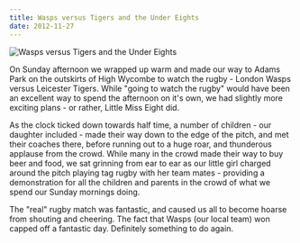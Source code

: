 ```yaml
---
title: Wasps versus Tigers and the Under Eights
date: 2012-11-27
---
```


![Wasps versus Tigers and the Under Eights](https://source.unsplash.com/y7GlIdTUOvo/1600x900)

On Sunday afternoon we wrapped up warm and made our way to Adams Park on the outskirts of High Wycombe to watch the rugby - London Wasps versus Leicester Tigers. While "going to watch the rugby" would have been an excellent way to spend the afternoon on it's own, we had slightly more exciting plans - or rather, Little Miss Eight did.

As the clock ticked down towards half time, a number of children - our daughter included - made their way down to the edge of the pitch, and met their coaches there, before running out to a huge roar, and thunderous applause from the crowd. While many in the crowd made their way to buy beer and food, we sat grinning from ear to ear as our little girl charged around the pitch playing tag rugby with her team mates - providing a demonstration for all the children and parents in the crowd of what we spend our Sunday mornings doing.

The "real" rugby match was fantastic, and caused us all to become hoarse from shouting and cheering. The fact that Wasps (our local team) won capped off a fantastic day. Definitely something to do again.